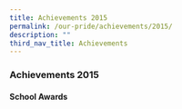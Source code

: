 ```yaml
---
title: Achievements 2015
permalink: /our-pride/achievements/2015/
description: ""
third_nav_title: Achievements
---
```

### **Achievements 2015**
#### **School Awards**